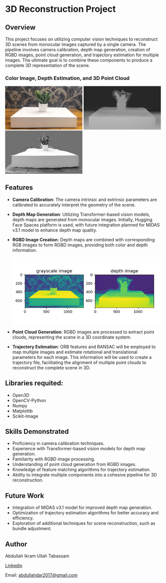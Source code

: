 # 3D Reconstruction Project

## Overview

This project focuses on utilizing computer vision techniques to reconstruct 3D scenes from monocular images captured by a single camera. The pipeline involves camera calibration, depth map generation, creation of RGBD images, point cloud generation, and trajectory estimation for multiple images. The ultimate goal is to combine these components to produce a complete 3D representation of the scene.

### Color Image, Depth Estimation, and 3D Point Cloud

<div>
<img src="https://github.com/AbdullahTabassam/3D-Recontruction/blob/main/model_images/images/new.jpg" alt="Image"  width="250">
<img src="https://github.com/AbdullahTabassam/3D-Recontruction/blob/main/model_images/depth/new.png" alt="Image"  width="250">
<img src="https://github.com/AbdullahTabassam/3D-Recontruction/blob/main/3D-PointCloud.png" alt="Image"  width="250">
</div>

## Features

- **Camera Calibration**: The camera intrinsic and extrinsic parameters are calibrated to accurately interpret the geometry of the scene.
  
- **Depth Map Generation**: Utilizing Transformer-based vision models, depth maps are generated from monocular images. Initially, Hugging Face Spaces platform is used, with future integration planned for MIDAS v3.1 model to enhance depth map quality.
  
- **RGBD Image Creation**: Depth maps are combined with corresponding RGB images to form RGBD images, providing both color and depth information.

    <img src="https://github.com/AbdullahTabassam/3D-Recontruction/blob/main/DepthMap.png" alt="Image"  width="600">
  
- **Point Cloud Generation**: RGBD images are processed to extract point clouds, representing the scene in a 3D coordinate system.
  
- **Trajectory Estimation**: ORB features and RANSAC will be employed to map multiple images and estimate rotational and translational parameters for each image. This information will be used to create a trajectory file, facilitating the alignment of multiple point clouds to reconstruct the complete scene in 3D.

## Libraries requited:
- Open3D
- OpenCV-Python
- Numpy
- Matplotlib
- Scikit-Image

## Skills Demonstrated

- Proficiency in camera calibration techniques.
- Experience with Transformer-based vision models for depth map generation.
- Familiarity with RGBD image processing.
- Understanding of point cloud generation from RGBD images.
- Knowledge of feature matching algorithms for trajectory estimation.
- Ability to integrate multiple components into a cohesive pipeline for 3D reconstruction.

## Future Work

- Integration of MIDAS v3.1 model for improved depth map generation.
- Optimization of trajectory estimation algorithms for better accuracy and efficiency.
- Exploration of additional techniques for scene reconstruction, such as bundle adjustment.

## Author

Abdullah Ikram Ullah Tabassam

<a href="https://www.linkedin.com/in/abdullah-ikram-ullah-tabassam-1103b021b/" target="_blank" >Linkedin</a>

Email: <a href="mailto:abdullahdar2017@gmail.com" >abdullahdar2017@gmail.com</a>
